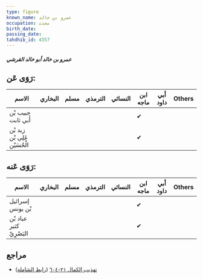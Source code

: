```yaml
---
type: figure
known_name: عمرو بن خالد
occupation: محدث
birth_date:
passing_date:
tahdhib_id: 4357
---
```

##### عمرو بن خالد أبو خالد القرشي

## رَوَى عَن:
| الاسم                        | البخاري | مسلم | الترمذي | النسائي | ابن ماجه | أبي داود | Others |
| ---------------------------- | ------- | ---- | ------- | ------- | -------- | -------- | ------ |
| حبيب بْن أَبي ثابت           |         |      |         |         | ✔        |          |        |
| زيد بْن عَلِي بْن الْحُسَيْن |         |      |         |         | ✔        |          |        |
## رَوَى عَنه:
| الاسم                    | البخاري | مسلم | الترمذي | النسائي | ابن ماجه | أبي داود | Others |
| ------------------------ | ------- | ---- | ------- | ------- | -------- | -------- | ------ |
| إسرائيل بْن يونس         |         |      |         |         | ✔        |          |        |
| عباد بْن كثير البَصْرِيّ |         |      |         |         | ✔        |          |        |
## مراجع
- [تهذيب الكمال ٢١-٦٠٤](obsidian://open?vault=Tahdhib-al-Kamal&file=Figures/٤٣٥٧-عمرو%20بن%20خالد%20أبو%20خالد%20القرشي) ([رابط الشاملة](https://shamela.ws/book/3722/11251))